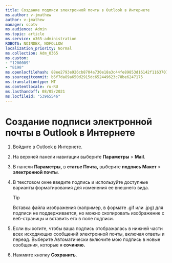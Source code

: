 ```yaml
---
title: Создание подписи электронной почты в Outlook в Интернете
ms.author: v-jmathew
author: v-jmathew
manager: scotv
ms.audience: Admin
ms.topic: article
ms.service: o365-administration
ROBOTS: NOINDEX, NOFOLLOW
localization_priority: Normal
ms.collection: Adm_O365
ms.custom:
- "1200009"
- "8198"
ms.openlocfilehash: 88ee2793e926cb8704a730e18a3c44fe89853d16142f1163707149d8b01be5d9
ms.sourcegitcommit: b5f7da89a650d2915dc652449623c78be6247175
ms.translationtype: MT
ms.contentlocale: ru-RU
ms.lasthandoff: 08/05/2021
ms.locfileid: "53965546"
---
```

# <a name="create-email-signature-in-outlook-on-the-web"></a>Создание подписи электронной почты в Outlook в Интернете

1. Войдите в Outlook в Интернете.
2. На верхней панели навигации выберите **Параметры**  >  **Mail**.
3. В панели **Параметры,** в **статье Почта,** выберите **подпись Макет**  >  **электронной почты**.
4. В текстовом окне введите подпись и используйте доступные варианты форматирования для изменения ее внешнего вида.

    > [!TIP]
    > Вставка файла изображения (например, в формате .gif или .jpg) для подписи не поддерживается, но можно скопировать изображение с веб-страницы и вставить его в поле подписи.

5. Если вы хотите, чтобы ваша подпись отображалась в нижней части всех исходяющих сообщений электронной почты, включая ответы и переад. Выберите Автоматически включите мою подпись в новые сообщения, которые я **сочиняю.**
6. Нажмите кнопку **Сохранить**.
